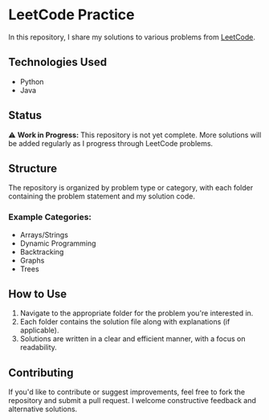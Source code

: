 # LeetCode Practice

In this repository, I share my solutions to various problems from [LeetCode](https://leetcode.com/problemset/).

## Technologies Used
- Python
- Java

## Status
⚠️ **Work in Progress:** This repository is not yet complete. More solutions will be added regularly as I progress through LeetCode problems.

## Structure
The repository is organized by problem type or category, with each folder containing the problem statement and my solution code.

### Example Categories:
- Arrays/Strings
- Dynamic Programming
- Backtracking
- Graphs
- Trees

## How to Use
1. Navigate to the appropriate folder for the problem you're interested in.
2. Each folder contains the solution file along with explanations (if applicable).
3. Solutions are written in a clear and efficient manner, with a focus on readability.

## Contributing
If you'd like to contribute or suggest improvements, feel free to fork the repository and submit a pull request. I welcome constructive feedback and alternative solutions.
